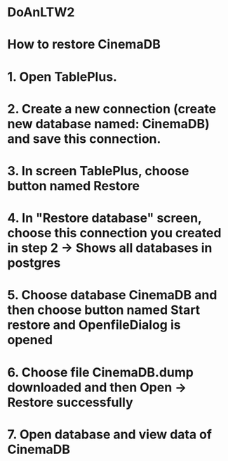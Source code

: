 # DoAnLTW2

# How to restore CinemaDB
# 1. Open TablePlus.
# 2. Create a new connection (create new database named: CinemaDB) and save this connection.
# 3. In screen TablePlus, choose button named Restore
# 4. In "Restore database" screen, choose this connection you created in step 2 -> Shows all databases in postgres
# 5. Choose database CinemaDB and then choose button named Start restore and OpenfileDialog is opened
# 6. Choose file CinemaDB.dump downloaded and then Open -> Restore successfully
# 7. Open database and view data of CinemaDB 
